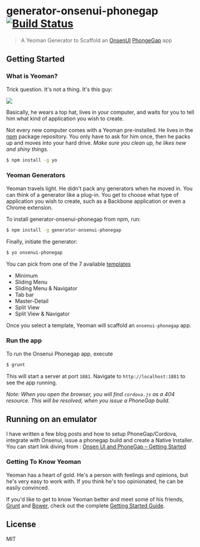 # generator-onsenui-phonegap [![Build Status](https://secure.travis-ci.org/arvindr21/generator-onsenui-phonegap.png?branch=master)](https://travis-ci.org/arvindr21/generator-onsenui-phonegap)

> A Yeoman Generator to Scaffold an [OnsenUI](http://onsenui.io/) [PhongeGap](http://phonegap.com) app


## Getting Started

### What is Yeoman?

Trick question. It's not a thing. It's this guy:

![](http://i.imgur.com/JHaAlBJ.png)

Basically, he wears a top hat, lives in your computer, and waits for you to tell him what kind of application you wish to create.

Not every new computer comes with a Yeoman pre-installed. He lives in the [npm](https://npmjs.org) package repository. You only have to ask for him once, then he packs up and moves into your hard drive. *Make sure you clean up, he likes new and shiny things.*

```bash
$ npm install -g yo
```

### Yeoman Generators

Yeoman travels light. He didn't pack any generators when he moved in. You can think of a generator like a plug-in. You get to choose what type of application you wish to create, such as a Backbone application or even a Chrome extension.

To install generator-onsenui-phonegap from npm, run:

```bash
$ npm install -g generator-onsenui-phonegap
```

Finally, initiate the generator:

```bash
$ yo onsenui-phonegap
```
You can pick from one of the 7 available [templates](http://onsenui.io/guide/getting_started.html#template)

* Minimum
* Sliding Menu
* Sliding Menu & Navigator
* Tab bar
* Master-Detail
* Split View
* Split View & Navigator

Once you select a template, Yeoman will scaffold an `onsenui-phonegap` app.

### Run the app

To run the Onsenui Phonegap app, execute

```bash
$ grunt
```

This will start a server at port `1881`. Navigate to `http://localhost:1881` to see the app running.

_Note: When you open the browser, you will find `cordova.js` as a 404 resource. This will be resolved, when you issue a PhoneGap build._

## Running on an emulator

I have written a few blog posts and how to setup PhoneGap/Cordova, integrate with Onsenui, issue a phonegap build and create a Native Installer. You can start link diving from : [Onsen UI and PhoneGap – Getting Started](http://thejackalofjavascript.com/onsen-ui-and-phonegap-getting-started/)

### Getting To Know Yeoman

Yeoman has a heart of gold. He's a person with feelings and opinions, but he's very easy to work with. If you think he's too opinionated, he can be easily convinced.

If you'd like to get to know Yeoman better and meet some of his friends, [Grunt](http://gruntjs.com) and [Bower](http://bower.io), check out the complete [Getting Started Guide](https://github.com/yeoman/yeoman/wiki/Getting-Started).


## License

MIT
